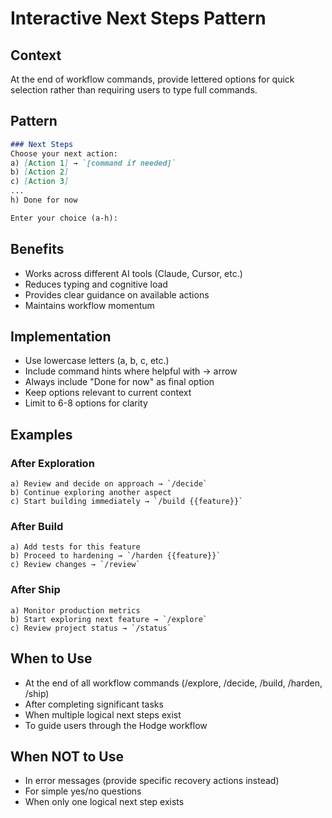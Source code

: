 # Interactive Next Steps Pattern

## Context
At the end of workflow commands, provide lettered options for quick selection rather than requiring users to type full commands.

## Pattern
```markdown
### Next Steps
Choose your next action:
a) [Action 1] → `[command if needed]`
b) [Action 2]
c) [Action 3]
...
h) Done for now

Enter your choice (a-h):
```

## Benefits
- Works across different AI tools (Claude, Cursor, etc.)
- Reduces typing and cognitive load
- Provides clear guidance on available actions
- Maintains workflow momentum

## Implementation
- Use lowercase letters (a, b, c, etc.)
- Include command hints where helpful with → arrow
- Always include "Done for now" as final option
- Keep options relevant to current context
- Limit to 6-8 options for clarity

## Examples

### After Exploration
```
a) Review and decide on approach → `/decide`
b) Continue exploring another aspect
c) Start building immediately → `/build {{feature}}`
```

### After Build
```
a) Add tests for this feature
b) Proceed to hardening → `/harden {{feature}}`
c) Review changes → `/review`
```

### After Ship
```
a) Monitor production metrics
b) Start exploring next feature → `/explore`
c) Review project status → `/status`
```

## When to Use
- At the end of all workflow commands (/explore, /decide, /build, /harden, /ship)
- After completing significant tasks
- When multiple logical next steps exist
- To guide users through the Hodge workflow

## When NOT to Use
- In error messages (provide specific recovery actions instead)
- For simple yes/no questions
- When only one logical next step exists